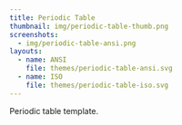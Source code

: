 ```yaml
---
title: Periodic Table
thumbnail: img/periodic-table-thumb.png
screenshots:
  - img/periodic-table-ansi.png
layouts:
  - name: ANSI
    file: themes/periodic-table-ansi.svg
  - name: ISO
    file: themes/periodic-table-iso.svg
---
```


Periodic table template.
